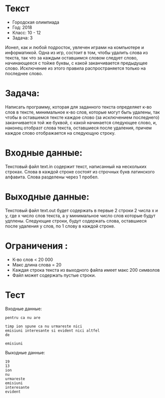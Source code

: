 # Текст
* Городская олимпиада
* Год: 2018
* Класс: 10 - 12
* Задача: 3

Ионел, как и любой подросток, увлечен играми на компьютере и информатикой. Одна из игр, состоит в том, чтобы удалить слова из текста, так что за каждым оставшимся словом следует 
слово, начинающееся с тойже буквы, с какой заканчивается предыдущее слово. Исключение из этого правила распространяется только на последнее слово.

# Задача:
Написать программу, которая для заданного текста определяет к-во слов в тексте, минимальное к-во слов, которые могут быть удалены, так чтобы в оставшемся тексте каждое
слово (за исключением последнего) заканчивается той же буквой, с какой начинается следующее слово, и, наконец отобразт слова текста, оставшиеся после удаления, причем каждое слово 
отображается на следующую строку.

# Входные данные: 
Текстовый файл text.in содержит текст, написанный на нескольких строках. Слова в каждой строке состоят из строчных букв латинского алфавита. Слова разделены через 1 пробел. 

# Выходные данные: 
Текстовый файл text.out будет содержать в первые 2 строки 2 числа x и у, где х число слов текста, а у минимальное число слов которые будут удплены. Следующие строки, будут содержать
слова, оставшиеся после удаления у слов, по 1 слову в каждой строке.

# Ограничения : 
* К-во слов < 20 000
* Макс длина слова = 20
* Каждая строка текста из выходного файла имеет макс 200 символов
* Файл может содержать пустые строки.

# Тест  

Входные данные:
```
pentru ca nu are

timp ion spune ca nu urmareste nici 
emisiuni interesante si evident nici altfel
de

emisiuni
```
Выходные данные: 
```
19
13
ion
nu
urmareste
emisiuni
interesante
evident
```
        
